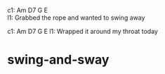 ---
---
c1: Am          D7                 G     E       
l1: Grabbed the rope and wanted to swing away

c1: Am         D7               G     E
l1: Wrapped it around my throat today
# swing-and-sway